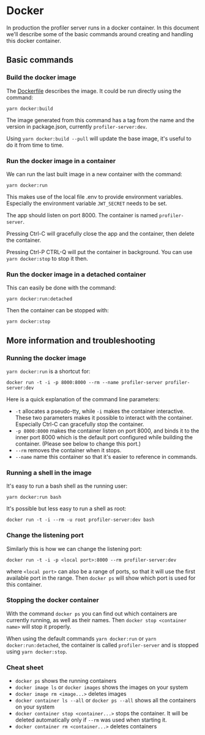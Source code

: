 # Docker

In production the profiler server runs in a docker container. In this document
we'll describe some of the basic commands around creating and handling this
docker container.

## Basic commands
### Build the docker image

The [Dockerfile](../Dockerfile) describes the image. It could be run directly
using the command:
```
yarn docker:build
```

The image generated from this command has a tag from the name and the version in
package.json, currently `profiler-server:dev`.

Using `yarn docker:build --pull` will update the base image, it's useful to do
it from time to time.

### Run the docker image in a container

We can run the last built image in a new container with the command:
```
yarn docker:run
```
This makes use of the local file .env to provide environment variables.
Especially the environment variable `JWT_SECRET` needs to be set.

The app should listen on port 8000. The container is named `profiler-server`.

Pressing Ctrl-C will gracefully close the app and the container, then delete the
container.

Pressing Ctrl-P CTRL-Q will put the container in background. You can use `yarn
docker:stop` to stop it then.

### Run the docker image in a detached container

This can easily be done with the command:
```
yarn docker:run:detached
```
Then the container can be stopped with:
```
yarn docker:stop
```

## More information and troubleshooting
### Running the docker image
`yarn docker:run` is a shortcut for:
```
docker run -t -i -p 8000:8000 --rm --name profiler-server profiler-server:dev
```
Here is a quick explanation of the command line parameters:
* `-t` allocates a pseudo-tty, while `-i` makes the container interactive. These
  two parameters makes it possible to interact with the container. Especially
  Ctrl-C can gracefully stop the container.
* `-p 8000:8000` makes the container listen on port 8000, and binds it to the
  inner port 8000 which is the default port configured while building the
  container. (Please see below to change this port.)
* `--rm` removes the container when it stops.
* `--name` name this container so that it's easier to reference in commands.

### Running a shell in the image
It's easy to run a bash shell as the running user:
```
yarn docker:run bash
```
It's possible but less easy to run a shell as root:
```
docker run -t -i --rm -u root profiler-server:dev bash
```

### Change the listening port
Similarly this is how we can change the listening port:
```
docker run -t -i -p <local port>:8000 --rm profiler-server:dev
```
where `<local port>` can also be a range of ports, so that it will use the first
available port in the range. Then `docker ps` will show which port is used for
this container.

### Stopping the docker container

With the command `docker ps` you can find out which containers are currently
running, as well as their names. Then `docker stop <container name>` will stop
it properly.

When using the default commands `yarn docker:run` or `yarn docker:run:detached`,
the container is called `profiler-server` and is stopped using `yarn docker:stop`.

### Cheat sheet
* `docker ps` shows the running containers
* `docker image ls` or `docker images` shows the images on your system
* `docker image rm <image...>` deletes images
* `docker container ls --all` or `docker ps --all` shows all the containers on
  your system
* `docker container stop <container...>` stops the container. It will be deleted
  automatically only if `--rm` was used when starting it.
* `docker container rm <container...>` deletes containers

